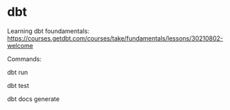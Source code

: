 # dbt
Learning dbt foundamentals: https://courses.getdbt.com/courses/take/fundamentals/lessons/30210802-welcome

Commands:

dbt run

dbt test

dbt docs generate
